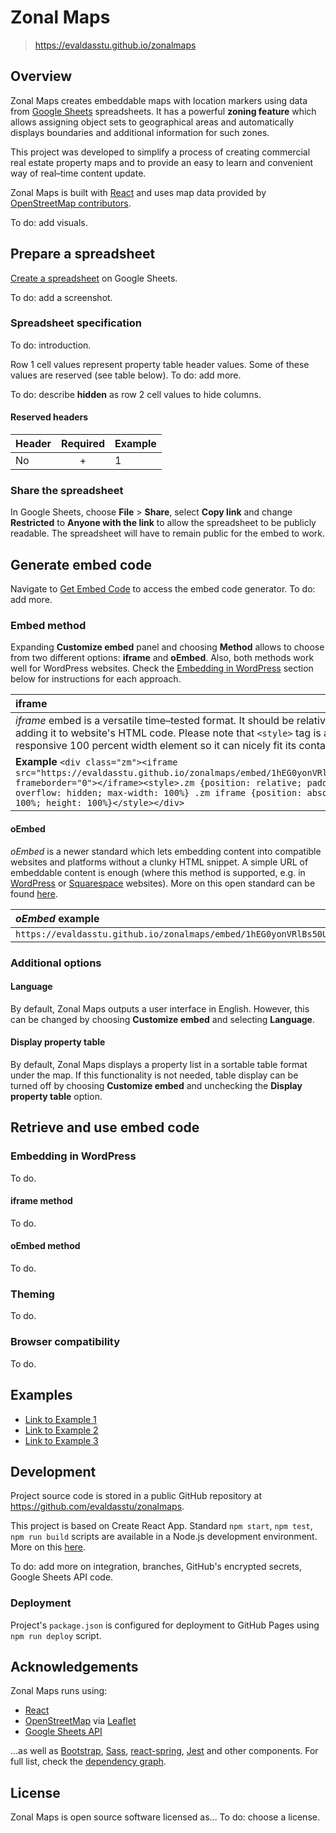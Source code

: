 # Zonal Maps
> https://evaldasstu.github.io/zonalmaps

## Overview

Zonal Maps creates embeddable maps with location markers using data from [Google Sheets](https://www.google.com/sheets/about/) spreadsheets. It has a powerful **zoning feature** which allows assigning object sets to geographical areas and automatically displays boundaries and additional information for such zones.

This project was developed to simplify a process of creating commercial real estate property maps and to provide an easy to learn and convenient way of real–time content update.

Zonal Maps is built with [React](https://reactjs.org) and uses map data provided by [OpenStreetMap contributors](https://www.openstreetmap.org/copyright).

To do: add visuals.

## Prepare a spreadsheet

[Create a spreadsheet](https://sheet.new/) on Google Sheets.

To do: add a screenshot.

### Spreadsheet specification

To do: introduction.

Row 1 cell values represent property table header values. Some of these values are reserved (see table below). To do: add more.

To do: describe **hidden** as row 2 cell values to hide columns.

#### Reserved headers

| Header      | Required | Example |
|:------------|:--------:|:--------|
|No           |+         | 1       |

### Share the spreadsheet

In Google Sheets, choose **File** > **Share**, select **Copy link** and change **Restricted** to **Anyone with the link** to allow the spreadsheet to be publicly readable. The spreadsheet will have to remain public for the embed to work.

## Generate embed code

Navigate to [Get Embed Code](https://evaldasstu.github.io/zonalmaps/embed) to access the embed code generator. To do: add more.

### Embed method

Expanding **Customize embed** panel and choosing **Method** allows to choose from two different options: **iframe** and **oEmbed**. Also, both methods work well for WordPress websites. Check the [Embedding in WordPress](#embedding-in-wordpress) section below for instructions for each approach.

| iframe      |
|:------------|
| *iframe* embed is a versatile time–tested format. It should be relatively easy to use such embed code by adding it to website's HTML code. Please note that `<style>` tag is added to make this embed a responsive 100 percent width element so it can nicely fit its container. |
| **Example** `<div class="zm"><iframe src="https://evaldasstu.github.io/zonalmaps/embed/1hEG0yonVRlBs50UNzGc2uiv6pBJyzY1mQczfINHwnEM" frameborder="0"></iframe><style>.zm {position: relative; padding-bottom: 150%; height: 0; overflow: hidden; max-width: 100%} .zm iframe {position: absolute; top: 0; left: 0; width: 100%; height: 100%}</style></div>` |

#### oEmbed

*oEmbed* is a newer standard which lets embedding content into compatible websites and platforms without a clunky HTML snippet. A simple URL of embeddable content is enough (where this method is supported, e.g. in [WordPress](https://wordpress.org) or [Squarespace](https://squarespace.com) websites). More on this open standard can be found [here](https://oembed.com/).

| *oEmbed* example |
| :----------------|
| `https://evaldasstu.github.io/zonalmaps/embed/1hEG0yonVRlBs50UNzGc2uiv6pBJyzY1mQczfINHwnEM` |

### Additional options

#### Language

By default, Zonal Maps outputs a user interface in English. However, this can be changed by choosing **Customize embed** and selecting **Language**.

#### Display property table

By default, Zonal Maps displays a property list in a sortable table format under the map. If this functionality is not needed, table display can be turned off by choosing **Customize embed** and unchecking the **Display property table** option.

## Retrieve and use embed code

### Embedding in WordPress

To do.

#### iframe method

To do.

#### oEmbed method

To do.

### Theming

To do.

### Browser compatibility

To do.

## Examples

* [Link to Example 1](https://evaldasstu.github.io/zonalmaps/example/1)
* [Link to Example 2](https://evaldasstu.github.io/zonalmaps/example/2)
* [Link to Example 3](https://evaldasstu.github.io/zonalmaps/example/3)

## Development

Project source code is stored in a public GitHub repository at https://github.com/evaldasstu/zonalmaps.

This project is based on Create React App. Standard `npm start`, `npm test`, `npm run build` scripts are available in a Node.js development environment. More on this [here](https://create-react-app.dev/docs/available-scripts).

To do: add more on integration, branches, GitHub's encrypted secrets, Google Sheets API code.

### Deployment

Project's `package.json` is configured for deployment to GitHub Pages using `npm run deploy` script.

## Acknowledgements

Zonal Maps runs using:

* [React](https://reactjs.org)
* [OpenStreetMap](https://openstreetmap.org) via [Leaflet](https://leafletjs.com)
* [Google Sheets API](https://developers.google.com/sheets/api)

...as well as [Bootstrap](https://getbootstrap.com), [Sass](https://sass-lang.com), [react-spring](https://www.react-spring.io/), [Jest](https://jestjs.io) and other components. For full list, check the [dependency graph](https://github.com/evaldasstu/zonalmaps/network/dependencies).

## License

Zonal Maps is open source software licensed as... To do: choose a license.
